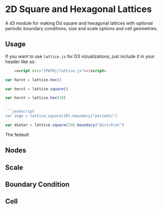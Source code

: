 # 2D Square and Hexagonal Lattices

A d3 module for making Dd square and hexagonal lattices with optional periodic boundary conditions, size and scale options and cell geometries. 

## Usage

If you want to use ```lattice.js``` for D3 vizualizations, just include it in your header like so:

```html
	<script src="[PATH]/lattice.js"></script>
```

```javascript
var horst = lattice.hex()
```

```javascript
var horst = lattice.square()
```

```javascript
var horst = lattice.hex(10)


```javascript
var inge = lattice.square(20).boundary("periodic")
```

```javascript
var dieter = lattice.square(20).boundary("dirichlet")
```

The fedault


## Nodes

## Scale

## Boundary Condition

## Cell


